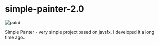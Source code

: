 # simple-painter-2.0
![paint](https://user-images.githubusercontent.com/56883863/109356856-5ca7ef00-7892-11eb-8682-580e9ac5a545.png)

Simple Painter - very simple project based on javafx. I developed it a long time ago...
